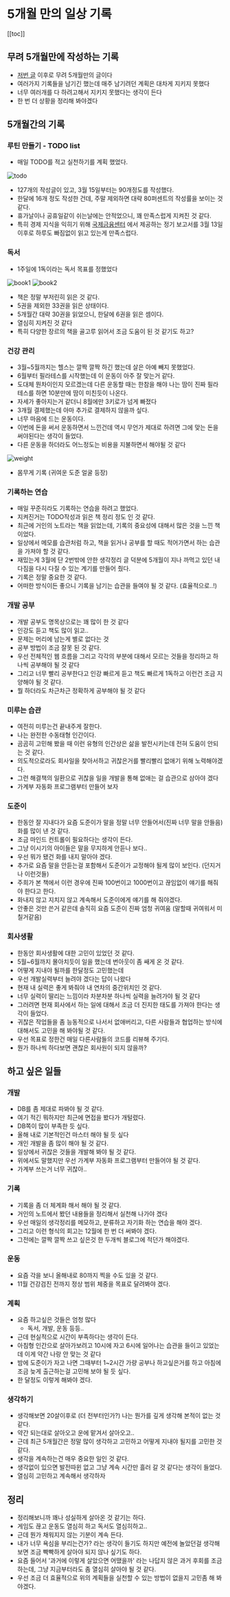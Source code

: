 # 5개월 만의 일상 기록

[[toc]]

## 무려 5개월만에 작성하는 기록 

- [저번 글](./2023-03-15.md) 이후로 무려 5개월만의 글이다
- 여러가지 기록들을 남기긴 했는데 매주 남기려던 계획은 대차게 지키지 못했다
- 너무 여러개를 다 하려고해서 지키지 못했다는 생각이 든다
- 한 번 더 상황을 정리해 봐야겠다

## 5개월간의 기록
### 루틴 만들기 - TODO list
- 매일 TODO를 적고 실천하기를 계획 했었다.

![todo](../images/nbrain/dailytodo.jpg)

- 127개의 작성글이 있고, 3월 15일부터는 90개정도를 작성했다.
- 한달에 16개 정도 작성한 건데, 주말 제외하면 대략 80퍼센트의 작성률을 보이는 것 같다.
- 휴가날이나 공휴일같이 쉬는날에는 안적었으니, 꽤 만족스럽게 지켜진 것 같다.
- 특히 경제 지식을 익히기 위해 [국제금융센터](https://www.kcif.or.kr/annual/newsflashList) 에서 제공하는 정기 보고서를 3월 13일 이후로 하루도 빠짐없이 읽고 있는게 만족스럽다.

### 독서

- 1주일에 1독이라는 독서 목표를 정했었다

![book1](../images/nbrain/book1.png)
![book2](../images/nbrain/book2.png)

- 책은 정말 부저린히 읽은 것 같다. 
- 5권을 제외한 33권을 읽은 상태이다.
- 5개월간 대략 30권을 읽었으니, 한달에 6권을 읽은 셈이다.
- 열심히 지켜진 것 같다
- 특히 다양한 장르의 책을 골고루 읽어서 조금 도움이 된 것 같기도 하고?

### 건강 관리

- 3월~5월까지는 헬스는 깔짝 깔짝 하긴 했는데 살은 아예 빼지 못했었다.
- 6월부터 필라테스를 시작했는데 이 운동이 아주 잘 맞는거 같다.
- 도대체 뭔차이인지 모르겠는데 다른 운동할 때는 한참을 해야 나는 땀이 진짜 필라테스를 하면 10분만에 땀이 미친듯이 나온다.
- 자세가 좋아지는거 같더니 8월에만 3키로가 넘게 빠졌다
- 3개월 결제했는데 아마 추가로 결제하지 않을까 싶다.
- 너무 마음에 드는 운동이다.
- 이번에 돈을 써서 운동하면서 느낀건데 역시 무언가 제대로 하려면 그에 맞는 돈을 써야된다는 생각이 들었다.
- 다른 운동을 하더라도 어느정도는 비용을 지불하면서 해야될 것 같다

![weight](../images/nbrain/weight2.png)

- 몸무게 기록 (귀여운 도준 얼굴 등장)

### 기록하는 연습

- 매일 꾸준히라도 기록하는 연습을 하려고 했었다.
- 지켜진거는 TODO작성과 읽은 책 정리 정도 인 것 같다.
- 최근에 거인의 노트라는 책을 읽었는데, 기록의 중요성에 대해서 많은 것을 느낀 책이었다.
- 일상에서 메모를 습관처럼 하고, 책을 읽거나 공부를 할 때도 적어가면서 하는 습관을 가져야 할 것 같다.
- 재밌는게 3월에 단 2번밖에 안한 생각정리 글 덕분에 5개월이 지나 까먹고 있던 내 다짐을 다시 다질 수 있는 계기를 만들어 줬다.
- 기록은 정말 중요한 것 같다.
- 어떠한 방식이든 좋으니 기록을 남기는 습관을 들여야 될 것 같다. (효율적으로..!)

### 개발 공부

- 개발 공부도 명목상으로는 꽤 많이 한 것 같다
- 인강도 듣고 책도 많이 읽고..
- 문제는 머리에 남는게 별로 없다는 것
- 공부 방법이 조금 잘못 된 것 같다.
- 우선 전체적인 웹 흐름을 그리고 각각의 부분에 대해서 모르는 것들을 정리하고 하나씩 공부해야 될 것 같다
- 그리고 너무 빨리 공부한다고 인강 빠르게 듣고 책도 빠르게 1독하고 이런건 조금 지양해야 될 것 같다.
- 뭘 하더라도 차근차근 정확하게 공부해야 될 것 같다

### 미루는 습관

- 여전히 미루는건 끝내주게 잘한다.
- 나는 완전한 수동태형 인간이다.
- 곰곰히 고민해 봤을 때 이런 유형의 인간상은 삶을 발전시키는데 전혀 도움이 안되는 것 같다.
- 의도적으로라도 회사일을 찾아서하고 귀찮은거를 빨리빨리 없애기 위해 노력해야겠다.
- 그런 해결책의 일환으로 귀찮을 일을 개발을 통해 없애는 걸 습관으로 삼아야 겠다
- 가계부 자동화 프로그램부터 만들어 보자

### 도준이

- 한동안 잘 지내다가 요즘 도준이가 말을 정말 너무 안들어서(진짜 너무 말을 안들음) 화를 많이 낸 것 같다.
- 조금 마인드 컨트롤이 필요하다는 생각이 든다.
- 그냥 이시기의 아이들은 말을 무지하게 안듣나 보다..
- 우선 뭐가 됐건 화를 내지 말아야 겠다.
- 추가로 요즘 말을 안듣는걸 포함해서 도준이가 교정해야 될게 많이 보인다. (던지거나 이런것들)
- 주희가 본 책에서 이런 경우에 진짜 100번이고 1000번이고 끊임없이 얘기를 해줘야 한다고 한다.
- 화내지 않고 지치지 않고 계속해서 도준이에게 얘기를 해 줘야겠다.
- 안좋은 것만 쓴거 같은데 솔직히 요즘 도준이 진짜 엄청 귀여움 (말할때 귀여워서 미칠거같음)

### 회사생활

- 한동안 회사생활에 대한 고민이 있었던 것 같다.
- 5월~6월까지 몰아치듯이 일을 했는데 번아웃이 좀 쌔게 온 것 같다.
- 어떻게 지내야 될까를 한달정도 고민했는데 
- 우선 개발실력부터 늘려야 겠다는 답이 나왔다
- 현재 내 실력은 좋게 봐줘야 내 연차의 중간위치인 것 같다.
- 너무 실력이 딸리는 느낌이라 차분차분 하나씩 실력을 늘려가야 될 것 같다
- 그러려면 현재 회사에서 하는 일에 대해서 조금 더 진지한 태도를 가져야 한다는 생각이 들었다.
- 귀찮은 작업들을 좀 능동적으로 나서서 없애버리고, 다른 사람들과 협업하는 방식에 대해서도 고민을 해 봐야될 것 같다.
- 우선 목표로 정한건 매일 다른사람들의 코드를 리뷰해 주기다.
- 뭔가 하나씩 하다보면 괜찮은 회사원이 되지 않을까?

## 하고 싶은 일들

### 개발

- DB를 좀 제대로 파봐야 될 것 같다.
- 여기 적긴 뭐하지만 최근에 면접을 봤다가 개털렸다.
- DB쪽이 많이 부족한 듯 싶다.
- 올해 내로 기본적인건 마스터 해야 될 듯 싶다
- 개인 개발을 좀 많이 해야 될 것 같다.
- 일상에서 귀찮은 것들을 개발해 봐야 될 것 같다.
- 위에서도 말했지만 우선 가계부 자동화 프로그램부터 만들어야 될 것 같다.
- 가계부 쓰는거 너무 귀찮아..

### 기록

- 기록을 좀 더 체계화 해서 해야 될 것 같다.
- 거인의 노트에서 봤던 내용들을 정리해서 실천해 나가야 겠다
- 우선 매일의 생각정리를 메모하고, 분류하고 자기화 하는 연습을 해야 겠다.
- 그리고 이런 형식의 회고는 12월에 한 번 더 써봐야 겠다.
- 그전에는 깔짝 깔짝 쓰고 싶은것 한 두개씩 블로그에 적던가 해야겠다.

### 운동

- 요즘 각을 보니 올해내로 80까지 찍을 수도 있을 것 같다.
- 11월 건강검진 전까지 정상 범위 체중을 목표로 달려봐야 겠다.

### 계획

- 요즘 하고싶은 것들은 엄청 많다
  - 독서, 개발, 운동 등등..
- 근데 현실적으로 시간이 부족하다는 생각이 든다.
- 아침형 인간으로 살아가보려고 10시에 자고 6시에 일어나는 습관을 들이고 있었는데 이게 약간 나랑 안 맞는 것 같다
- 밤에 도준이가 자고 나면 그때부터 1~2시간 가량 공부나 하고싶은거를 하고 아침에 조금 늦게 출근하는걸 고민해 보야 될 듯 싶다.
- 한 달정도 이렇게 해봐야 겠다.

### 생각하기

- 생각해보면 20살이후로 (더 전부터인가?) 나는 뭔가를 깊게 생각해 본적이 없는 것 같다.
- 약간 되는대로 살아오고 운에 맡겨서 살아오고..
- 근데 최근 5개월간은 정말 많이 생각하고 고민하고 어떻게 지내야 될지를 고민한 것 같다.
- 생각을 계속하는건 매우 중요한 일인 것 같다.
- 생각없이 있으면 발전따윈 없고 그냥 계속 시간만 흘러 갈 것 같다는 생각이 들었다.
- 열심히 고민하고 계속해서 생각하자

## 정리

- 정리해보니까 꽤나 성실하게 살아온 것 같기는 하다.
- 게임도 끊고 운동도 열심히 하고 독서도 열심히하고..
- 근데 뭔가 채워지지 않는 기분이 계속 든다.
- 내가 너무 욕심을 부리는건가? 라는 생각이 들기도 하지만 예전에 놀았던걸 생각해 보면 조금 빡빡하게 살아야 되지 않나 싶기도 하다.
- 요즘 들어서 '과거에 이렇게 살았으면 어땠을까' 라는 나답지 않은 과거 후회를 조금 하는데, 그냥 지금부터라도 좀 열심히 살아야 될 것 같다.
- 우선 조금 더 효율적으로 위의 계획들을 실천할 수 있는 방법이 없을지 고민좀 해 봐야겠다.